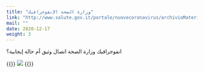 ```yaml
---
title: "وزارة الصحة الإنفوجرافيك"
link: "http://www.salute.gov.it/portale/nuovocoronavirus/archivioMaterialiNuovoCoronavirus.jsp"
mail: ""
date: 2020-12-17
weight: 3
---
```


انفوجرافيك وزارة الصحة اتصال وثيق أم حالة إيجابية؟

{{<rawhtml>}}
<img src="/images/foto/infografica-positivita.jpg" class="img-fluid">
{{</rawhtml>}}                                                                                  
